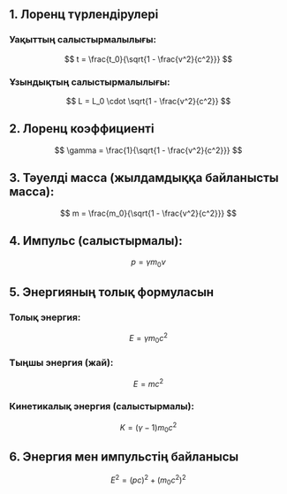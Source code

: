 
## 1. Лоренц түрлендірулері  
### Уақыттың салыстырмалылығы:  
$$  
t = \frac{t_0}{\sqrt{1 - \frac{v^2}{c^2}}}  
$$

### Ұзындықтың салыстырмалылығы:  
$$  
L = L_0 \cdot \sqrt{1 - \frac{v^2}{c^2}}  
$$



## 2. Лоренц коэффициенті  
$$  
\gamma = \frac{1}{\sqrt{1 - \frac{v^2}{c^2}}}  
$$



## 3. Тәуелді масса (жылдамдыққа байланысты масса):  
$$  
m = \frac{m_0}{\sqrt{1 - \frac{v^2}{c^2}}}  
$$



## 4. Импульс (салыстырмалы):  
$$  
p = \gamma m_0 v  
$$



## 5. Энергияның толық формуласын  
### Толық энергия:  
$$  
E = \gamma m_0 c^2  
$$

### Тыңшы энергия (жай):  
$$  
E = mc^2  
$$

### Кинетикалық энергия (салыстырмалы):  
$$  
K = (\gamma - 1) m_0 c^2  
$$



## 6. Энергия мен импульстің байланысы  
$$  
E^2 = (pc)^2 + (m_0 c^2)^2  
$$


